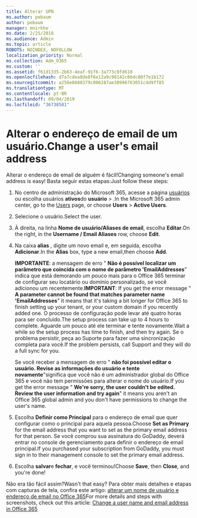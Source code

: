 ```yaml
---
title: Alterar UPN
ms.author: pebaum
author: pebaum
manager: mnirkhe
ms.date: 2/25/2018
ms.audience: Admin
ms.topic: article
ROBOTS: NOINDEX, NOFOLLOW
localization_priority: Normal
ms.collection: Adm_O365
ms.custom: ''
ms.assetid: f61d1335-2b63-4eaf-91f6-3a773c0fd610
ms.openlocfilehash: d7a7cdea8de8f6e12a9c98142c86dc80f7e1b172
ms.sourcegitcommit: a256e8680379c006287ae30996763051c4d9ff85
ms.translationtype: MT
ms.contentlocale: pt-BR
ms.lasthandoff: 09/04/2019
ms.locfileid: "36738581"
---
```

# <a name="change-a-users-email-address"></a><span data-ttu-id="1c530-102">Alterar o endereço de email de um usuário.</span><span class="sxs-lookup"><span data-stu-id="1c530-102">Change a user's email address</span></span>

<span data-ttu-id="1c530-103">Alterar o endereço de email de alguém é fácil!</span><span class="sxs-lookup"><span data-stu-id="1c530-103">Changing someone's email address is easy!</span></span> <span data-ttu-id="1c530-104">Basta seguir estas etapas:</span><span class="sxs-lookup"><span data-stu-id="1c530-104">Just follow these steps:</span></span>
  
1. <span data-ttu-id="1c530-105">No centro de administração do Microsoft 365, acesse a página [usuários](https://go.microsoft.com/fwlink/p/?linkid=834822) ou escolha usuários **ativos**do **usuário** \> .</span><span class="sxs-lookup"><span data-stu-id="1c530-105">In the Microsoft 365 admin center, go to the [Users](https://go.microsoft.com/fwlink/p/?linkid=834822) page, or choose **Users** \> **Active Users**.</span></span>
    
2. <span data-ttu-id="1c530-106">Selecione o usuário.</span><span class="sxs-lookup"><span data-stu-id="1c530-106">Select the user.</span></span>
    
3. <span data-ttu-id="1c530-107">À direita, na linha **Nome de usuário/Aliases de email**, escolha **Editar**.</span><span class="sxs-lookup"><span data-stu-id="1c530-107">On the right, in the **Username / Email Aliases** row, choose **Edit**.</span></span>
    
4. <span data-ttu-id="1c530-108">Na caixa **alias** , digite um novo email e, em seguida, escolha **Adicionar**.</span><span class="sxs-lookup"><span data-stu-id="1c530-108">In the **Alias** box, type a new email,then choose **Add**.</span></span>
    
    <span data-ttu-id="1c530-109">**IMPORTANTE**: a mensagem de erro " **Não é possível localizar um parâmetro que coincida com o nome de parâmetro 'EmailAddresses**" indica que está demorando um pouco mais para o Office 365 terminar de configurar seu locatário ou domínio personalizado, se você adicionou um recentemente.</span><span class="sxs-lookup"><span data-stu-id="1c530-109">**IMPORTANT**: If you get the error message " **A parameter cannot be found that matches parameter name 'EmailAddresses**" it means that it's taking a bit longer for Office 365 to finish setting up your tenant, or your custom domain if you recently added one.</span></span> <span data-ttu-id="1c530-110">O processo de configuração pode levar até quatro horas para ser concluído.</span><span class="sxs-lookup"><span data-stu-id="1c530-110">The setup process can take up to 4 hours to complete.</span></span> <span data-ttu-id="1c530-111">Aguarde um pouco até ele terminar e tente novamente.</span><span class="sxs-lookup"><span data-stu-id="1c530-111">Wait a while so the setup process has time to finish, and then try again.</span></span> <span data-ttu-id="1c530-112">Se o problema persistir, peça ao Suporte para fazer uma sincronização completa para você.</span><span class="sxs-lookup"><span data-stu-id="1c530-112">If the problem persists, call Support and they will do a full sync for you.</span></span>
    
    <span data-ttu-id="1c530-113">Se você receber a mensagem de erro " **não foi possível editar o usuário. Revise as informações do usuário e tente novamente**"significa que você não é um administrador global do Office 365 e você não tem permissões para alterar o nome do usuário.</span><span class="sxs-lookup"><span data-stu-id="1c530-113">If you get the error message " **We're sorry, the user couldn't be edited. Review the user information and try again**" it means you aren't an Office 365 global admin and you don't have permissions to change the user's name.</span></span>
    
5. <span data-ttu-id="1c530-114">Escolha **Definir como Principal** para o endereço de email que quer configurar como o principal para aquela pessoa.</span><span class="sxs-lookup"><span data-stu-id="1c530-114">Choose **Set as Primary** for the email address that you want to set as the primary email address for that person.</span></span> <span data-ttu-id="1c530-115">Se você comprou sua assinatura do GoDaddy, deverá entrar no console de gerenciamento para definir o endereço de email principal.</span><span class="sxs-lookup"><span data-stu-id="1c530-115">If you purchased your subscription from GoDaddy, you must sign in to their management console to set the primary email address.</span></span> 
    
6. <span data-ttu-id="1c530-116">Escolha **salvar**e **fechar**, e você terminou!</span><span class="sxs-lookup"><span data-stu-id="1c530-116">Choose **Save**, then **Close**, and you're done!</span></span>
    
<span data-ttu-id="1c530-117">Não era tão fácil assim?</span><span class="sxs-lookup"><span data-stu-id="1c530-117">Wasn't that easy?</span></span> <span data-ttu-id="1c530-118">Para obter mais detalhes e etapas com capturas de tela, confira este artigo: [alterar um nome de usuário e endereço de email no Office 365](https://docs.microsoft.com/office365/admin/add-users/change-a-user-name-and-email-address)</span><span class="sxs-lookup"><span data-stu-id="1c530-118">For more details and steps with screenshots, check out this article: [Change a user name and email address in Office 365](https://docs.microsoft.com/office365/admin/add-users/change-a-user-name-and-email-address)</span></span>
  

